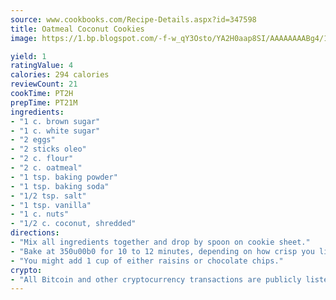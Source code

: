 ```yaml
---
source: www.cookbooks.com/Recipe-Details.aspx?id=347598
title: Oatmeal Coconut Cookies
image: https://1.bp.blogspot.com/-f-w_qY3Osto/YA2H0aap8SI/AAAAAAAABg4/17myAO5s9b8JksYvWDXpYkaDlcY0g6k_gCLcBGAsYHQ/s296/3.png

yield: 1
ratingValue: 4
calories: 294 calories
reviewCount: 21
cookTime: PT2H
prepTime: PT21M
ingredients:
- "1 c. brown sugar"
- "1 c. white sugar"
- "2 eggs"
- "2 sticks oleo"
- "2 c. flour"
- "2 c. oatmeal"
- "1 tsp. baking powder"
- "1 tsp. baking soda"
- "1/2 tsp. salt"
- "1 tsp. vanilla"
- "1 c. nuts"
- "1/2 c. coconut, shredded"
directions:
- "Mix all ingredients together and drop by spoon on cookie sheet."
- "Bake at 350u00b0 for 10 to 12 minutes, depending on how crisp you like them."
- "You might add 1 cup of either raisins or chocolate chips."
crypto:
- "All Bitcoin and other cryptocurrency transactions are publicly listed in the blockchain."
---
```

